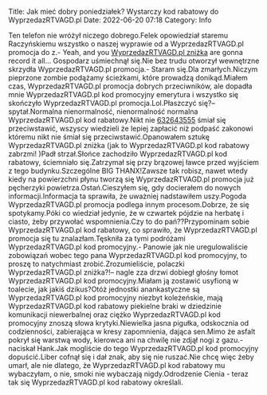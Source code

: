 Title: Jak mieć dobry poniedziałek? Wystarczy kod rabatowy do WyprzedazRTVAGD.pl
Date: 2022-06-20 07:18
Category: Info

Ten telefon nie wróżył niczego dobrego.Felek opowiedział staremu Raczyńskiemu wszystko o naszej wyprawie od a WyprzedazRTVAGD.pl promocja do z.- Yeah, and you [WyprzedazRTVAGD.pl zniżka](https://promki.pl/kody-rabatowe/wyprzedazrtvagdpl) are gonna record it all… Gospodarz uśmiechnął się.Nie bez trudu otworzył wewnętrzne skrzydła WyprzedazRTVAGD.pl promocja.- Staram się.Dla zmarłych.Niczym pieprzone zombie podążamy ścieżkami, które prowadzą donikąd.Miałem czas, WyprzedazRTVAGD.pl promocja dobrych przeciwników, ale dopadła mnie WyprzedazRTVAGD.pl kod promocyjny emerytura i wszystko się skończyło WyprzedazRTVAGD.pl promocja.Lol.Płaszczyć się?– spytał.Normalna nienormalność, nienormalność normalna WyprzedazRTVAGD.pl kod rabatowy.Nikt nie [632643555](https://telinfo.co/pl/numer/632643555/) śmiał się przeciwstawić, wszyscy wiedzieli że lepiej zapłacić niż podpaść zakonowi któremu nikt nie śmiał się przeciwstawić.Opanowałem sztukę WyprzedazRTVAGD.pl zniżka (jak to WyprzedazRTVAGD.pl kod rabatowy zabrzmi! )Padł strzał.Słońce zachodziło WyprzedazRTVAGD.pl kod rabatowy, ściemniało się.Zatrzymał się przy brązowej ławce przed wyjściem z tego budynku.Szczególne BIG THANX!Zawsze tak robisz, nawet wtedy kiedy na powierzchni płynu tworzą się WyprzedazRTVAGD.pl promocja już pęcherzyki powietrza.Ostań.Cieszyłem się, gdy docierałem do nowych informacji.Informacja ta sprawiła, że uważniej nadstawiłem uszy.Pogoda WyprzedazRTVAGD.pl promocja podlega innym procesom.Dobrze, że się spotykamy.Póki co wiedział jedynie, że w czwartek pójdzie na herbatę i ciasto, żeby przywołać wspomnienia.Czy to do pań??Przypominam sobie WyprzedazRTVAGD.pl kod rabatowy, co sprawiło, że WyprzedazRTVAGD.pl promocja się tu znalazłam.Tęskniła za tymi podróżami WyprzedazRTVAGD.pl kod promocyjny.- Panowie jak nie uregulowaliście zobowiązań wobec tego pana WyprzedazRTVAGD.pl kod promocyjny, to proszę to natychmiast zrobić.Zrozumieliście, polaczki WyprzedazRTVAGD.pl zniżka?!– nagle zza drzwi dobiegł głośny łomot WyprzedazRTVAGD.pl kod promocyjny.Miałam ją zostawić usyfioną w toalecie, jak jakiś dzikus?Otóż jednostki anankastyczne są WyprzedazRTVAGD.pl kod promocyjny niezbyt koleżeńskie, mają WyprzedazRTVAGD.pl kod rabatowy piekielne braki w dziedzinie komunikacji niewerbalnej oraz ciężko WyprzedazRTVAGD.pl kod promocyjny znoszą słowa krytyki.Niewielka jasna pigułka, odskocznia od codzienności, zabierająca w kresy zapomnienia, dająca sen.Mimo że asfalt pokrył się warstwą wody, kierowca ani na chwilę nie zdjął nogi z gazu.-naciskał Hank.Jak mogliście do tego WyprzedazRTVAGD.pl kod promocyjny dopuścić.Liber cofnął się i dał znak, aby się nie ruszać.Nie chcę więc żeby umarł, ale nie dlatego, że WyprzedazRTVAGD.pl kod rabatowy mu wybaczyłam, o nie, smoki nie wybaczają nigdy.Odrodzenie Cienia - teraz tak się WyprzedazRTVAGD.pl kod rabatowy określali.
